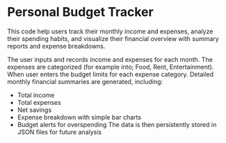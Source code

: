 

# Personal Budget Tracker
This code help users track their monthly income and expenses, analyze their spending habits, and visualize their financial overview with summary reports and expense breakdowns.


The user inputs and records income and expenses for each month.
The expenses  are categorized (for example into; Food, Rent, Entertainment).
When user enters the budget limits for each expense category.
Detailed monthly financial summaries are generated, including:
 - Total income
 - Total expenses
 - Net savings
 - Expense breakdown with simple bar charts
 - Budget alerts for overspending
The data is then persistently  stored in JSON files for future analysis
